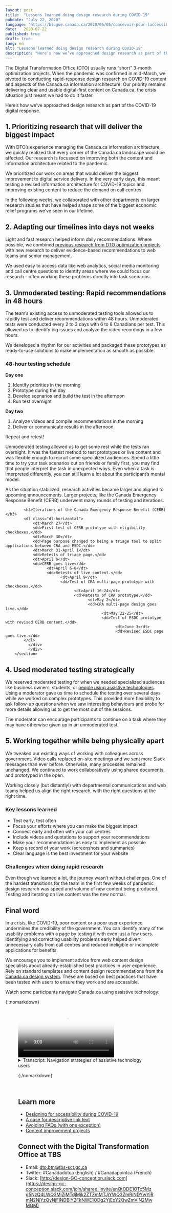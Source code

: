 ```yaml
---
layout: post
title:  "Lessons learned doing design research during COVID-19"
pubdate: "July 22, 2020"
langpage: "https://blogue.canada.ca/2020/06/05/concevoir-pour-laccessibilite.html"
date:   2020-07-22
published: true
draft: true
lang: en
alt: "Lessons learned doing design research during COVID-19"
description: "Here’s how we’ve approached design research as part of the COVID-19 digital response. "
---
```


The Digital Transformation Office (DTO) usually runs “short” 3-month optimization projects. When the pandemic was confirmed in mid-March, we pivoted to conducting rapid-response design research on COVID-19 content and aspects of the Canada.ca information architecture. Our priority remains delivering clear and usable digital-first content on Canada.ca, the crisis situation just meant we had to do it faster.

Here’s how we’ve approached design research as part of the COVID-19 digital response.


## 1. Prioritizing research that will deliver the biggest impact

With DTO’s experience managing the Canada.ca information architecture, we quickly realized that every corner of the Canada.ca landscape would be affected. Our research is focussed on improving both the content and information architecture related to the pandemic.

We prioritized our work on areas that would deliver the biggest improvement to digital service delivery. In the very early days, this meant testing a revised information architecture for COVID-19 topics and improving existing content to reduce the demand on call centres.

In the following weeks, we collaborated with other departments on larger research studies that have helped shape some of the biggest economic relief programs we’ve seen in our lifetime.

## 2. Adapting our timelines into days not weeks

Light and fast research helped inform daily recommendations. Where possible, we combined [previous research from DTO optimization projects](https://blog.canada.ca/pages/project-overview.html) with new research to deliver evidence-based recommendations to web teams and senior management.

We used easy to access data like web analytics, social media monitoring and call centre questions to identify areas where we could focus our research - often working these problems directly into task scenarios.


## 3. Unmoderated testing: Rapid recommendations in 48 hours

The team’s existing access to unmoderated testing tools allowed us to rapidly test and deliver recommendations within 48 hours. Unmoderated tests were conducted every 2 to 3 days with 6 to 8 Canadians per test. This allowed us to identify big issues and analyze the video recordings in a few hours.

We developed a rhythm for our activities and packaged these prototypes as ready-to-use solutions to make implementation as smooth as possible.

<section>
<div class="row">
  <div class="col-xs-12 col-sm-6 col-md-8">
<div class="well well-sm">
<h3>48-hour testing schedule</h3>
<strong>Day one</strong>
<ol>
<li>Identify priorities in the morning</li>
<li>Prototype during the day</li>
<li>Develop scenarios and build the test in the afternoon</li>
<li>Run test overnight
</li>
</ol>

<strong>Day two</strong>
<ol>
<li>Analyze videos and compile recommendations in the morning
</li>
<li>Deliver or communicate results in the afternoon.
</li>
</ol>

<p>Repeat and retest!</p>

</div>
</div>
</div>
</section>


Unmoderated testing allowed us to get some rest while the tests ran overnight. It was the fastest method to test prototypes or live content and was flexible enough to recruit some specialized audiences. Spend a little time to try your task scenarios out on friends or family first, you may find that people interpret the task in unexpected ways. Even when a task is interpreted differently, you can still learn a lot about the participant’s mental model.

As the situation stabilized, research activities became larger and aligned to upcoming announcements. Larger projects, like the Canada Emergency Response Benefit (CERB) underwent many rounds of testing and iterations.


<section>
<div class="row">
  <div class="col-xs-12 col-sm-6 col-md-8">


            <h3>Iterations of the Canada Emergency Response Benefit (CERB)</h3>
            <dl class="dl-horizontal">
                <dt>March 27</dt>
                <dd>First test of CERB prototype with eligibility checkboxes.</dd>
                <dt>March 30</dt>
                <dd>Page purpose changed to being a triage tool to split applications between CRA and ESDC.</dd>
                <dt>March 31-April 1</dt>
                <dd>Retests of triage page.</dd>
                <dt>April 6</dt>
                <dd>CERB goes live</dd>
                      <dt>April 6-8</dt>
                      <dd>Retests of live content.</dd>
                            <dt>April 9</dt>
                            <dd>Test of CRA multi-page prototype with checkboxes.</dd>
                                  <dt>April 16-24</dt>
                                  <dd>Retests of CRA prototype.</dd>
                                        <dt>May 2</dt>
                                        <dd>CRA multi-page design goes live.</dd>
                                              <dt>May 22-25</dt>
                                              <dd>Test of ESDC prototype with revised CERB content.</dd>
                                                    <dt>June 3</dt>
                                                    <dd>Revised ESDC page goes live.</dd>
            </dl>
              </div>
              </div>
        </section>


## 4. Used moderated testing strategically

We reserved moderated testing for when we needed specialized audiences like business owners, students, or [people using assistive technologies](https://blog.canada.ca/2020/06/05/designing-for-accessibility.html). Using a moderator gave us time to schedule the testing over several days while we worked on complex prototypes. This provided more flexibility to ask follow-up questions when we saw interesting behaviours and probe for more details allowing us to get the most out of the sessions.

The moderator can encourage participants to continue on a task where they may have otherwise given up in an unmoderated test.

## 5. Working together while being physically apart

We tweaked our existing ways of working with colleagues across government. Video calls replaced on-site meetings and we sent more Slack messages than ever before. Otherwise, many processes remained unchanged. We continued to work collaboratively using shared documents, and prototyped in the open.

Working closely (but distantly!) with departmental communications and web teams helped us align the right research, with the right questions at the right time.

### Key lessons learned

* Test early, test often
* Focus your efforts where you can make the biggest impact
* Connect early and often with your call centres
* Include videos and quotations to support your recommendations
* Make your recommendations as easy to implement as possible
* Keep a record of your work (screenshots and summaries)
* Clear language is the best investment for your website

### Challenges when doing rapid research

Even though we learned a lot, the journey wasn’t without challenges. One of the hardest transitions for the team in the first few weeks of pandemic design research was speed and volume of new content being produced. Testing and iterating on live content was the new normal.

## Final word

In a crisis, like COVID-19, poor content or a poor user experience undermines the credibility of the government. You can identify many of the usability problems with a page by testing it with even just a few users. Identifying and correcting usability problems early helped divert unnecessary calls from call centres and reduced ineligible or incomplete applications for benefits.

We encourage you to implement advice from web content design specialists about already-established best practices in user experience. Rely on standard templates and content design recommendations from the [Canada.ca design system](https://www.canada.ca/en/government/about/design-system.html). These are based on best practices that have been tested with users to ensure they work and are accessible.



Watch some participants navigate Canada.ca using assistive technology:

{::nomarkdown}

<figure class="wb-mltmd wb-init video cc_on">
	<video poster="/images/assistive-tech/poster.jpg" title="Assistive technology navigation strategies">
		<source type="video/mp4" src="/images/assistive-tech/assistive-tech-nav-1080x600-en.mp4" />
		<track src="#inline-captions" kind="captions" data-type="text/html" srclang="en" label="English" />
	</video>

<figcaption>
<details id="inline-captions">
				<summary>Transcript: Navigation strategies of assistive technology users</summary>

<p class="wet-boew-vd"><b>Title:</b> Some assistive technology navigation strategies on Canada.ca - May 2020</p>
<p class="wet-boew-vd"><b>Sub-title:</b> Participant ARCA-03 - JAWS user - Financial support from the Canada.ca homepage</p>
<p class="wet-boew-vd">(A screen capture of the Canada.ca homepage. We zoom in to see a window open above the page with the title "Links List". A list of links appears in the window, each link being highlighted as the participant says out loud what they are.)</p>
<p>
	<span class="wb-tmtxt" data-begin="8.34s" data-dur="04.03s"><b>Participant 1:</b> Now I can't use "Skip to main content", I</span><span class="wb-tmtxt" data-begin="12.39s" data-dur="01.33s">don't really quite know what's there</span><span class="wb-tmtxt" data-begin="13.74s" data-dur="01.63s">first so we'll have to have a look and see.</span>
</p>
<p class="wet-boew-vd">(<b>Caption:</b> Navigating by exploring the list of links on the page)</p>

<p>
	<span class="wb-tmtxt" data-begin="19.02s" data-dur="06.76s">Okay let's see, I see "Public pensions",</span><span class="wb-tmtxt" data-begin="22.17s" data-dur="05.80s">"Get a passport"... Ah! Okay</span>
</p>

<p class="wet-boew-vd">("Coronavirus (COVID-19)" is highlighted)</p>
<p>
	<span class="wb-tmtxt" data-begin="27.99s" data-dur="03.81s">Coronavirus - now there might be</span><span class="wb-tmtxt" data-begin="31.82s" data-dur="01.91s">something there. You're talking about</span><span class="wb-tmtxt" data-begin="33.75s" data-dur="01.99s">someone who's been laid off, so there</span><span class="wb-tmtxt" data-begin="35.76s" data-dur="02.23s">might be something there. We'll come back</span><span class="wb-tmtxt" data-begin="38.01s" data-dur="06.60s">to that in a minute.</span>
</p>
<p class="wet-boew-vd">("Get the support you need" is highlighted.)</p>
<p>
	<span class="wb-tmtxt" data-begin="44.63s" data-dur="02.48s">So I'm going to start with "Get the</span><span class="wb-tmtxt" data-begin="47.13s" data-dur="02.83s">support you need" and see if it has</span><span class="wb-tmtxt" data-begin="49.98s" data-dur="03.04s">anything that looks like at least a good</span><span class="wb-tmtxt" data-begin="53.04s" data-dur="02.97s">place to start. So I'll go there.</span>
<p>
	<span class="wb-tmtxt" data-begin="54.97s" data-dur="02.00s"><b>Moderator:</b> OK</span>
</p>
<p class="wet-boew-vd">(Zooms out to show the page change to the Economic Response Plan.)</p>


<p class="wet-boew-vd"><b>Sub-title:</b> Participant ARCA-02 - JAWS user - Financial support from the Economic Response Plan</p>

<p class="wet-boew-vd">(Screen shot of a page entitled, "Canada's COVID-19 Economic Response Plan". A box moves down the page, highlighting different elements while a robotic voice (the screen reader) reads what's there.)</p>

<p>
<span class="wb-tmtxt" data-begin="61.00s" data-dur="02.14s"><b>Screen reader:</b> Get the support you need.</span>
<span class="wb-tmtxt" data-begin="62.01s" data-dur="02.85s">Canada's COVID-19 Economic Response Plan dash Canada.ca.</span>
<span class="wb-tmtxt" data-begin="65.18s" data-dur="01.44s">Language selection, heading level -</span>
</p>

<p class="wet-boew-vd">(The box highlights the page title, then continues down the page).</p>

<p>
<span class="wb-tmtxt" data-begin="66.0s" data-dur="02.00s">Canada's COVID-19 Economic Response Plan - Heading level 1.</span>
<span class="wb-tmtxt" data-begin="68.00s" data-dur="01.50s">The Government of Canada is taking immediate,</span><span class="wb-tmtxt" data-begin="69.50s" data-dur="01.50s">significant, decisive action to support</span><span class="wb-tmtxt" data-begin="71.00s" data-dur="01.50s">Canadians and businesses facing</span><span class="wb-tmtxt" data-begin="72.50s" data-dur="01.50s">hardship as a result of the global</span><span class="wb-tmtxt" data-begin="74.00s" data-dur="02.28s">COVID-19 outbreak.</span>
</p>

<p class="wet-boew-vd"><b>Caption:</b> Navigating by page element</p>

<p>
<span class="wb-tmtxt" data-begin="74.0s" data-dur="01.50s">Heading level 2 - On this page</span><span class="wb-tmtxt" data-begin="75.5s" data-dur="01.0s">List with 3 items</span><span class="wb-tmtxt" data-begin="76.50s" data-dur="01.5s">Bullet, same page link - Support for individuals.</span>
<span class="wb-tmtxt" data-begin="78.0s" data-dur="01.5s">Bullet, same page link - Support for businesses.</span>
<span class="wb-tmtxt" data-begin="79.50s" data-dur="01.5s">Bullet, same page link - Support for sectors.</span>
<span class="wb-tmtxt" data-begin="81.00s" data-dur="01.0s">List end.</span>
<span class="wb-tmtxt" data-begin="82.00s" data-dur="01.5s"><b>Participant 2:</b> I'm going to go to individuals,</span><span class="wb-tmtxt" data-begin="83.50s" data-dur="05.97s">Support for individuals.</span>
</p>

<p>
<span class="wb-tmtxt" data-begin="85.00s" data-dur="01.5s">It shouldn't be going too fast,</span><span class="wb-tmtxt" data-begin="86.5s" data-dur="05.0s">I'm an actual slow JAWS reader, compared to some.</span>
</p>

<p class="wet-boew-vd">(The selection box moves back up to the "Support for individuals" heading to the "Support for individuals" link)</p>

<p>
<span class="wb-tmtxt" data-begin="93.00s" data-dur="02.0s"><b>Screen reader:</b> Heading level 2 - Support for individuals.</span>
<span class="wb-tmtxt" data-begin="95.5s" data-dur="01.5s">Heading level 3 - Individuals and families.</span>
<span class="wb-tmtxt" data-begin="97.0s" data-dur="01.5s">List with 5 items.</span>
<span class="wb-tmtxt" data-begin="98.5s" data-dur="07.0s">Temporary wage top-up for low-income essential workers</span>
</p>


<p>
<span class="wb-tmtxt" data-begin="107.72s" data-dur="02.41s"><b>Participant 2:</b> Low-income essential… he's not an</span><span class="wb-tmtxt" data-begin="110.15s" data-dur="05.97s">essential worker is he? Didn't say in the instructions.</span>
</p>
<p>
<span class="wb-tmtxt" data-begin="115.25s" data-dur="05.97s"><b>Screen reader:</b> (Unintelligible).</span>
</p>

<p class="wet-boew-vd">(Selection moves down the other items in the list - Increasing the Canada Child Benefit, Special Goods and Services Tax credit payment, Extra time to file income tax returns, Mortgage payment deferral, then moves to a heading "People facing loss of income").</p>

<p>
<span class="wb-tmtxt" data-begin="121.0s" data-dur="02.5s">Heading level 3 - People facing loss of income</span><span class="wb-tmtxt" data-begin="123.5s" data-dur="01.50s"><b>Participant 2:</b> Ah!</span>
</p>

<p>
<span class="wb-tmtxt" data-begin="125.0s" data-dur="01.50s"><b>Screen reader:</b> List with 1 item.</span>
<span class="wb-tmtxt" data-begin="126.5s" data-dur="05.00s">Canada Emergency Response Benefit (CERB) - button collapsed.</span>
<span class="wb-tmtxt" data-begin="131.5s" data-dur="05.00s">Heading level 3 - Indigenous peoples.</span>
</p>

<p class="wet-boew-vd">(Selection moves from the "Indigenous peoples" ).</p>

<p>
<span class="wb-tmtxt" data-begin="136.5s" data-dur="03.00s">Canada Emergency Response Benefit (CERB) - button expanded.</span>
</p>

<p>
<span class="wb-tmtxt" data-begin="139.61s" data-dur="03.17s"><b>Participant 2:</b> It's a collapsed link so it</span><span class="wb-tmtxt" data-begin="142.8s" data-dur="02.07s">actually expanded which is good - it worked.</span>
<span class="wb-tmtxt" data-begin="144.89s" data-dur="03.97s">Because they don't always work.</span>
</p>


<p>
<span class="wb-tmtxt" data-begin="148.89s" data-dur="05.97s"><b>Screen reader:</b> We will provide a taxable benefit of $2000 every 4 weeks...</span>
</p>

<p class="wet-boew-vd"><b>Sub-title:</b> Participant ARCA-05 - Windows Magnifier user - When to re-apply for CERB.</p>


<p>
<span class="wb-tmtxt" data-begin="156.97s" data-dur="02.48s"><b>Participant 3:</b> OK I just go to re-apply and see what</span><span class="wb-tmtxt" data-begin="159.47s" data-dur="02.11s">the instructions say if I go from there.</span>
</p>


<p>
<span class="wb-tmtxt" data-begin="161.6s" data-dur="01.44s">It's right underneath there</span><span class="wb-tmtxt" data-begin="163.06s" data-dur="02.75s">anyway "If your situation continues you</span><span class="wb-tmtxt" data-begin="165.83s" data-dur="05.97s">should apply for the...</span>
</p>

<p class="wet-boew-vd">(Pointer moves around the screen, looking for more detail).</p>



<p>
<span class="wb-tmtxt" data-begin="175.3s" data-dur="02.96s">So I'm not sure because it's not saying</span><span class="wb-tmtxt" data-begin="178.28s" data-dur="02.35s">right here where I'd expect it to be when</span><span class="wb-tmtxt" data-begin="180.65s" data-dur="01.69s">I should apply for May 10th. It's just</span><span class="wb-tmtxt" data-begin="182.36s" data-dur="01.81s">saying that I should re-apply every 4</span><span class="wb-tmtxt" data-begin="184.19s" data-dur="03.34s">weeks. Unless I missed it I don't see it here.</span>
</p>

<p class="wet-boew-vd">Caption: Uses the side menu to orient himself.</p>
<p class="wet-boew-vd">(Pointer moves to the Section menu at the right of the screen).</p>

<span class="wb-tmtxt" data-begin="187.55s" data-dur="04.90s">Yeah: "Who can apply," "How to apply…" Shows me</span><span class="wb-tmtxt" data-begin="192.47s" data-dur="01.74s">that I'm actually on, "Keep getting my</span><span class="wb-tmtxt" data-begin="194.23s" data-dur="02.84s">payments." So I feel like</span><span class="wb-tmtxt" data-begin="197.09s" data-dur="05.97s">I'm in the right spot. Oh! There it is!</span>

<p class="wet-boew-vd">(Pointer moves to below the "Determine when to apply" link).</p>

<p class="wet-boew-vd"><b>Sub-title:</b> Participant ARCA-04 - NVDA user - Contact about CERB.</p>

<p class="wet-boew-vd">(Screen capture of a page entitled "Applying for CERB with CRA: How to Apply". The page has a menu on the right labeled "Sections". A selection box moves around the elements on the page. Screen reader is audible throughout the video, but is unintelligible)</p>

<p>
<span class="wb-tmtxt" data-begin="218.00s" data-dur="04.0s"><b>Participant 4:</b> Ah! Contact us about CERB. Hey! Let's try that!</span>
</p>

<p class="wet-boew-vd">(New page loads entitled "Contact us about CERB", Different elements of the page get highlighted while a robotic voice reads through items too quickly to understand.)</p>


<p>
<span class="wb-tmtxt" data-begin="222.00s" data-dur="15.0s"><b>Screen reader:</b> (Unintelligible)</span>
</p>
<p>
<span class="wb-tmtxt" data-begin="243.00s" data-dur="6.0s"><b>Participant 4:</b> You've got to contact the department you applied with, that's good.</span>
</p>

<p class="wet-boew-vd">(The selection box moves down to "If you applied for CERB with the CRA". That expands, revealing 3 sub-items. The selection moves to the first, which is "Ask about the status of your CERB payment". That opens to reveal "Contact the CRA at 1-800-959-8281".)</p>


<p>
<span class="wb-tmtxt" data-begin="256.00s" data-dur="10.0s">1-800-959-8281. Oh, that's the normal CRA number.</span>
</p>


</details>
</figcaption>

{:/nomarkdown}

<br />



## Learn more

* [Designing for accessibility during COVID-19](https://blog.canada.ca/2020/06/05/designing-for-accessibility.html)
* [A case for descriptive link text](https://blog.canada.ca/2020/05/26/descriptive-link-text.html)
* [Avoiding FAQs (with one exception)](https://blog.canada.ca/2020/05/25/avoiding-faqs.html)
* [Content improvement projects](https://blog.canada.ca/pages/project-overview.html)

## Connect with the Digital Transformation Office at TBS
* Email: [dto.btn@tbs-sct.gc.ca](mailto:dto.btn@tbs-sct.gc.ca)
* Twitter: #Canadadotca (English) / #Canadapointca (French)
* Slack: [http://design-GC-conception.slack.com](https://design-gc-conception.slack.com/join/shared_invite/enQtODE1OTc5Mzg5NzQ4LWQ3MjZjMTdjMjk2ZTZmMTJjYWQ3ZmRiNDYwYjRmN2NjYzQyNjFlNDBlY2FkNWE1ODg2YjExY2QwZmVjN2MwMGM)
